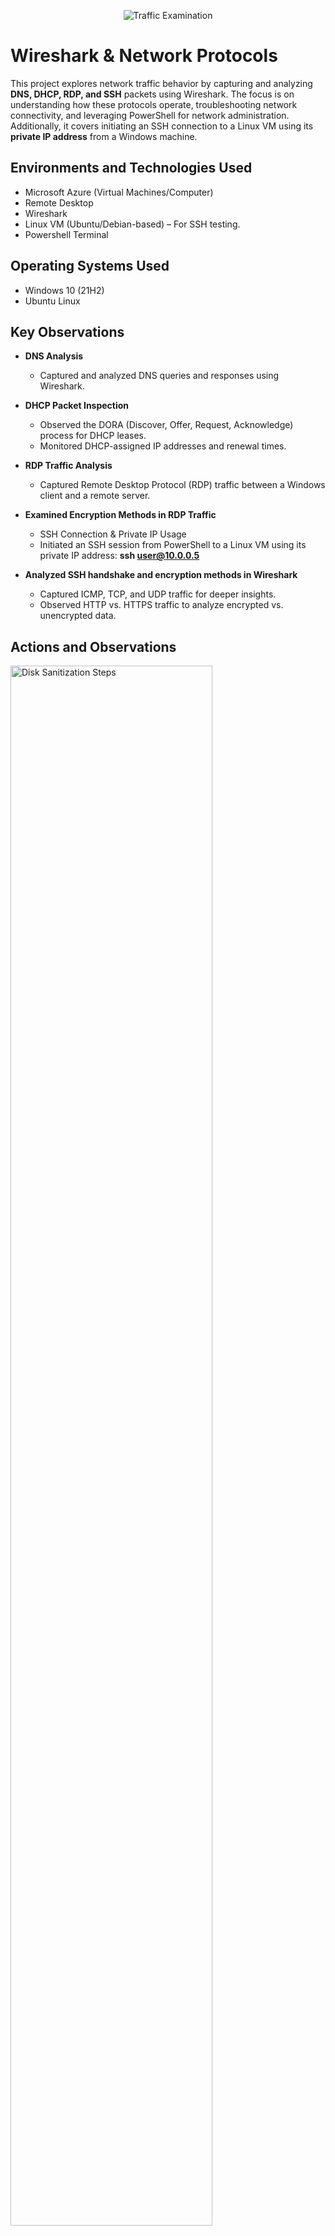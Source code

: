 <p align="center">
<img src="https://imgur.com/436aG7m.png" alt="Traffic Examination"/>
</p>

<h1> Wireshark & Network Protocols</h1> </h1>
This project explores network traffic behavior by capturing and analyzing <b>DNS, DHCP, RDP, and SSH</b> packets using Wireshark. The focus is on understanding how these protocols operate, troubleshooting network connectivity, and leveraging PowerShell for network administration. Additionally, it covers initiating an SSH connection to a Linux VM using its <b>private IP address</b> from a Windows machine. <br />


<h2>Environments and Technologies Used</h2>

- Microsoft Azure (Virtual Machines/Computer)
- Remote Desktop
- Wireshark
- Linux VM (Ubuntu/Debian-based) – For SSH testing.
- Powershell Terminal

<h2>Operating Systems Used </h2>

- Windows 10 (21H2)
- Ubuntu Linux

<h2>Key Observations</h2>

- <b>DNS Analysis</b>
    - Captured and analyzed DNS queries and responses using Wireshark.

- <b>DHCP Packet Inspection</b>
    - Observed the DORA (Discover, Offer, Request, Acknowledge) process for DHCP leases.
    - Monitored DHCP-assigned IP addresses and renewal times.
    
- <b>RDP Traffic Analysis</b>
    - Captured Remote Desktop Protocol (RDP) traffic between a Windows client and a remote server.

- <b>Examined Encryption Methods in RDP Traffic</b>
    - SSH Connection & Private IP Usage
    - Initiated an SSH session from PowerShell to a Linux VM using its private IP address:
      <b>ssh user@10.0.0.5</b>

- <b>Analyzed SSH handshake and encryption methods in Wireshark</b>
    - Captured ICMP, TCP, and UDP traffic for deeper insights.
    - Observed HTTP vs. HTTPS traffic to analyze encrypted vs. unencrypted data.

<h2>Actions and Observations</h2>

<p> 
<img src="https://imgur.com/NBtcTu5.png" height="80%" width="80%" alt="Disk Sanitization Steps"/>
</p>
<b>STEP 1</b> - Creating a RG-Network-Activities Resource Group On Azure.
<p>
<br />

<p>
<img src="https://imgur.com/C6g91J3.png" height="80%" width="80%" alt="Disk Sanitization Steps"/>
</p>
<b>STEP 2</b> - Creating A Windows 10 Virtual Machine.
<p>
<br />

<p>
<img src="https://imgur.com/5ttcJ5E.png" height="80%" width="80%" alt="Disk Sanitization Steps"/>
</p>
<p>
<b>STEP 3</b> - Validation of Virtual Machine Succeeded.
</p>
<br />

<p>
<img src="https://imgur.com/InKcqIb.png" height="80%" width="80%" alt="Disk Sanitization Steps"/>
</p>
<p>
<b>STEP 4</b> - Creating a Linux and Windows VM Within The Same Lab-V2 Subnet.
</p>
<br />

<p>
<img src="https://imgur.com/fM8cVIz.png" height="80%" width="80%" alt="Disk Sanitization Steps"/>
</p>
<p>
<b>STEP 5</b> - Connecting Windows VM to Remote Desktop.
</p>
<br />

<p>
<img src="https://imgur.com/FQdKowC.png" height="80%" width="80%" alt="Disk Sanitization Steps"/>
</p>
<p>
<b>STEP 6</b> - Successfully Connected to VM.
</p>
<br />

<p>
<img src="https://imgur.com/Rz8FkWU.png" height="80%" width="80%" alt="Disk Sanitization Steps"/>
</p>
<p>
<b>STEP 7</b> - Downloading Wireshark on VM.
</p>
<br />

<p>
<img src="https://imgur.com/NkJB2LH.png" height="80%" width="80%" alt="Disk Sanitization Steps"/>
</p>
<p>
<b>STEP 8</b> - Installation of Wireshark.
</p>
<br />

<p>
<img src="https://imgur.com/MMQvhm5.png" height="80%" width="80%" alt="Disk Sanitization Steps"/>
</p>
<p>
<b>STEP 9</b> - Wireshark Displaying Network Activity On VM Adapter.
</p>
<br />

<p>
<img src="https://imgur.com/pKkjcnW.png" height="80%" width="80%" alt="Disk Sanitization Steps"/>
</p>
<p>
<b>STEP 10</b> - Filtering For ICMP Traffic.
</p>
<br />

<p>
<img src="https://imgur.com/6fIPwAI.png" height="80%" width="80%" alt="Disk Sanitization Steps"/>
</p>
<p>
<b>STEP 11</b> - Retrieving Linux Ubuntu VM Private IP Address On Azure.
</p>
<br />

<p> 
<img src="https://imgur.com/mRsWN6U.png" height="80%" width="80%" alt="Disk Sanitization Steps"/>
</p>
<b>STEP 12</b> - Pinging Linux Private IP Address.
<p>
<br />

<p>
<img src="https://imgur.com/6ctDv3e.png" height="80%" width="80%" alt="Disk Sanitization Steps"/>
</p>
<b>STEP 13</b> - Traffic of The Ping Is Displayed.
<p>
<br />

<p>
<img src="https://imgur.com/gKrKVFt.png" height="80%" width="80%" alt="Disk Sanitization Steps"/>
</p>
<p>
<b>STEP 14</b> - Initiating a Perpetual Ping of Linux VM Using <b>10.0.0.5 -t</b>.
</p>
<br />

<p>
<img src="https://imgur.com/zI2aqMW.png" height="80%" width="80%" alt="Disk Sanitization Steps"/>
</p>
<p>
<b>STEP 15</b> - Disabling Incoming (Inbound) ICMP Traffic.
</p>
<br />

<p>
<img src="https://imgur.com/uTPk31g.png" height="80%" width="80%" alt="Disk Sanitization Steps"/>
</p>
<p>
<b>STEP 16</b> - Observed That ICMP Requests Have Timed Out.
</p>
<br />

<p>
<img src="https://imgur.com/Nb76Nfs.png" height="80%" width="80%" alt="Disk Sanitization Steps"/>
</p>
<p>
<b>STEP 17</b> - Filtering For <B>SSH</B> Traffic.
</p>
<br />


<p>
<img src="https://imgur.com/8AEYEjz.png" height="80%" width="80%" alt="Disk Sanitization Steps"/>
</p>
<p>
<b>STEP 18</b> - Initiating <b>SSH</b> Connection In Powershell.
</p>
<br />

<p>
<img src="https://imgur.com/xpu6Y3r.png" height="80%" width="80%" alt="Disk Sanitization Steps"/>
</p>
<p>
<b>STEP 19</b> - Using Commands Such As <b>pwd</b> & <b>touch</b> to create a txt File Named <b>alo.txt</b>.
</p>
<br />

<p>
<img src="https://imgur.com/OTyq8Nb.png" height="80%" width="80%" alt="Disk Sanitization Steps"/>
</p>
<p>
<b>STEP 20</b> - Terminating SSH Connection.
</p>
<br />

<p>
<img src="https://imgur.com/wBqA89H.png" height="80%" width="80%" alt="Disk Sanitization Steps"/>
</p>
<p>
<b>STEP 21</b> - Creating txt File With <b>/release</b> & <b>/renew</b> commands.
</p>
<br />

<p> 
<img src=https://imgur.com/30voGtd.png" height="80%" width="80%" alt="Disk Sanitization Steps"/>
</p>
<b>STEP 22</b> - Saving <b>dhcp.bat</b> File.
<p>
<br />

<p>
<img src="https://imgur.com/perc2WQ.png" height="80%" width="80%" alt="Disk Sanitization Steps"/>
</p>
<b>STEP 23</b> - DCHP Traffic <b>DORA</b> Process Initiated & Displayed.
<p>
<br />

<p>
<img src="https://imgur.com/duXq8Xm.png" height="80%" width="80%" alt="Disk Sanitization Steps"/>
</p>
<p>
<b>STEP 24</b> - Filtering For <b>DNS</b> Traffic.
</p>
<br />

<p>
<img src="https://imgur.com/faow4j8.png" height="80%" width="80%" alt="Disk Sanitization Steps"/>
</p>
<p>
<b>STEP 25</b> - Entering <b>nslookup</b> Commmand In Powershell To Intiate DNS Traffic.
</p>
<br />

<p>
<img src="https://imgur.com/egWjE8X.png" height="80%" width="80%" alt="Disk Sanitization Steps"/>
</p>
<p>
<b>STEP 26</b> - Opened Up Web Browser & Entered IP Address <b>130.211.198.204</b>, But Connection To <B> disney.com</B> Failed.
</p>
<br />

<p>
<img src="https://imgur.com/TkPYyuw.png" height="80%" width="80%" alt="Disk Sanitization Steps"/>
</p>
<p>
<b>STEP 27</b> - Using <b>tcp.port == 3389</b> To Initiate RDP Traffic.
</p>
<br />
